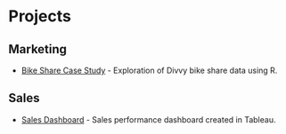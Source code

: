 # Projects
## Marketing
- [Bike Share Case Study](portfolio/bikeshare/index.md) - Exploration of Divvy bike share data using R.
## Sales
- [Sales Dashboard](https://public.tableau.com/app/profile/kristen.healy/viz/SalesDashboard_17122515328010/EmployeeSalesPerformance) - Sales performance dashboard created in Tableau.
